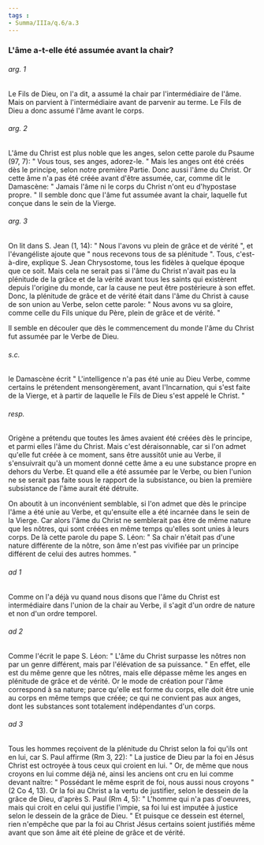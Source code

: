 ```yaml
---
tags : 
- Summa/IIIa/q.6/a.3
---
```


### L'âme a-t-elle été assumée avant la chair?

###### arg. 1
Le Fils de Dieu, on l'a dit, a assumé la chair par l'intermédiaire de l'âme. Mais on parvient à l'intermédiaire avant de parvenir au terme. Le Fils de Dieu a donc assumé l'âme avant le corps. 

###### arg. 2
L'âme du Christ est plus noble que les anges, selon cette parole du Psaume (97, 7): " Vous tous, ses anges, adorez-le. " Mais les anges ont été créés dès le principe, selon notre première Partie. Donc aussi l'âme du Christ. Or cette âme n'a pas été créée avant d'être assumée, car, comme dit le Damascène: " Jamais l'âme ni le corps du Christ n'ont eu d'hypostase propre. " Il semble donc que l'âme fut assumée avant la chair, laquelle fut conçue dans le sein de la Vierge. 

###### arg. 3
On lit dans S. Jean (1, 14): " Nous l'avons vu plein de grâce et de vérité ", et l'évangéliste ajoute que " nous recevons tous de sa plénitude ". Tous, c'est-à-dire, explique S. Jean Chrysostome, tous les fidèles à quelque époque que ce soit. Mais cela ne serait pas si l'âme du Christ n'avait pas eu la plénitude de la grâce et de la vérité avant tous les saints qui existèrent depuis l'origine du monde, car la cause ne peut être postérieure à son effet. Donc, la plénitude de grâce et de vérité était dans l'âme du Christ à cause de son union au Verbe, selon cette parole: " Nous avons vu sa gloire, comme celle du Fils unique du Père, plein de grâce et de vérité. " 

Il semble en découler que dès le commencement du monde l'âme du Christ fut assumée par le Verbe de Dieu. 

###### s.c.
le Damascène écrit " L'intelligence n'a pas été unie au Dieu Verbe, comme certains le prétendent mensongèrement, avant l'Incarnation, qui s'est faite de la Vierge, et à partir de laquelle le Fils de Dieu s'est appelé le Christ. " 

###### resp.
Origène a prétendu que toutes les âmes avaient été créées dès le principe, et parmi elles l'âme du Christ. Mais c'est déraisonnable, car si l'on admet qu'elle fut créée à ce moment, sans être aussitôt unie au Verbe, il s'ensuivrait qu'à un moment donné cette âme a eu une substance propre en dehors du Verbe. Et quand elle a été assumée par le Verbe, ou bien l'union ne se serait pas faite sous le rapport de la subsistance, ou bien la première subsistance de l'âme aurait été détruite. 

On aboutit à un inconvénient semblable, si l'on admet que dès le principe l'âme a été unie au Verbe, et qu'ensuite elle a été incarnée dans le sein de la Vierge. Car alors l'âme du Christ ne semblerait pas être de même nature que les nôtres, qui sont créées en même temps qu'elles sont unies à leurs corps. De là cette parole du pape S. Léon: " Sa chair n'était pas d'une nature différente de la nôtre, son âme n'est pas vivifiée par un principe différent de celui des autres hommes. " 

###### ad 1
Comme on l'a déjà vu quand nous disons que l'âme du Christ est intermédiaire dans l'union de la chair au Verbe, il s'agit d'un ordre de nature et non d'un ordre temporel. 

###### ad 2
Comme l'écrit le pape S. Léon: " L'âme du Christ surpasse les nôtres non par un genre différent, mais par l'élévation de sa puissance. " En effet, elle est du même genre que les nôtres, mais elle dépasse même les anges en plénitude de grâce et de vérité. Or le mode de création pour l'âme correspond à sa nature; parce qu'elle est forme du corps, elle doit être unie au corps en même temps que créée; ce qui ne convient pas aux anges, dont les substances sont totalement indépendantes d'un corps. 

###### ad 3
Tous les hommes reçoivent de la plénitude du Christ selon la foi qu'ils ont en lui, car S. Paul affirme (Rm 3, 22): " La justice de Dieu par la foi en Jésus Christ est octroyée à tous ceux qui croient en lui. " Or, de même que nous croyons en lui comme déjà né, ainsi les anciens ont cru en lui comme devant naître: " Possédant le même esprit de foi, nous aussi nous croyons " (2 Co 4, 13). Or la foi au Christ a la vertu de justifier, selon le dessein de la grâce de Dieu, d'après S. Paul (Rm 4, 5): " L'homme qui n'a pas d'oeuvres, mais qui croit en celui qui justifie l'impie, sa foi lui est imputée à justice selon le dessein de la grâce de Dieu. " Et puisque ce dessein est éternel, rien n'empêche que par la foi au Christ Jésus certains soient justifiés même avant que son âme ait été pleine de grâce et de vérité. 

